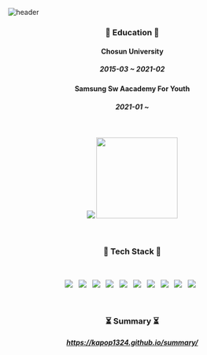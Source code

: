 ![header](https://capsule-render.vercel.app/api?type=waving&color=auto&height=300&section=header&text=RYU-SANG-OH&fontSize=90)
<h3 align="center"><b>📗 Education 📗</b></h3>
<p align="center">
<h4 align="center">Chosun University</h3>
<h5 align="center">2015-03 ~ 2021-02</h5>
<h4 align="center">Samsung Sw Aacademy For Youth</h3>
<h5 align="center">2021-01 ~</h5>
</p>
<br>
<p align="center">
<img  src="http://mazassumnida.wtf/api/v2/generate_badge?boj=rso1129">&nbsp<img  src="https://github-readme-stats.vercel.app/api?username=kapop1324" height="165">
</p>
<br>
<p align="center">
<h3 align="center"><b>🔨 Tech Stack 🔨</b></h3>
</p>
</br>
<p align="center">
<img src="https://img.shields.io/badge/JAVA-007396?style=flat-square&logo=Java&logoColor=white"/></a> &nbsp
<img src="https://img.shields.io/badge/HTML5-E34F26?style=flat-square&logo=HTML5&logoColor=white"/></a> &nbsp
<img src="https://img.shields.io/badge/CSS3-1572B6?style=flat-square&logo=CSS3&logoColor=white"/></a> &nbsp
<img src="https://img.shields.io/badge/JavaScript-F7DF1E?style=flat-square&logo=JavaScript&logoColor=white"/></a> &nbsp
<img src="https://img.shields.io/badge/jQuery-0769AD?style=flat-square&logo=jQuery&logoColor=white"/></a> &nbsp
<img src="https://img.shields.io/badge/MySQL-4479A1?style=flat-square&logo=MySQL&logoColor=white"/></a> &nbsp 
<img src="https://img.shields.io/badge/MariaDB-003545?style=flat-square&logo=MariaDB&logoColor=white"/></a> &nbsp 
<img src="https://img.shields.io/badge/Spring-6DB33F?style=flat-square&logo=Spring&logoColor=white"/></a> &nbsp
<img src="https://img.shields.io/badge/Spring%20Boot-6DB33F?style=flat-square&logo=SpringBoot&logoColor=white"/></a> &nbsp
<img src="https://img.shields.io/badge/Vue.js-4FC08D?style=flat-square&logo=Vue.js&logoColor=white"/></a> &nbsp
</p>
<br>
<p align="center">
<h3 align="center"><b>⏳ Summary ⏳</b></h3>
<h5  align="center"><a href="https://kapop1324.github.io/summary/">https://kapop1324.github.io/summary/</a></h5>
</p>
<br><br><br>

